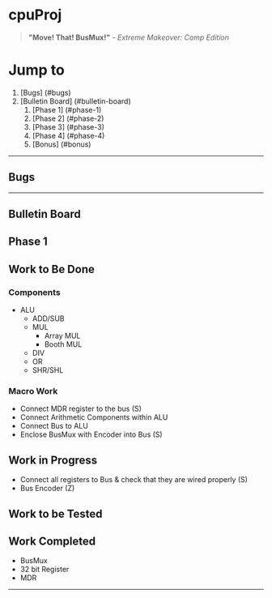 # cpuProj

> **"Move! That! BusMux!"** _- Extreme Makeover: Comp Edition_


# Jump to
1. [Bugs] (#bugs)
2. [Bulletin Board] (#bulletin-board)
    1. [Phase 1] (#phase-1)
    2. [Phase 2] (#phase-2)
    3. [Phase 3] (#phase-3)
    4. [Phase 4] (#phase-4)
    5. [Bonus] (#bonus)

***
## Bugs

***
## Bulletin Board
## Phase 1
## Work to Be Done
### Components 
  * ALU
    * ADD/SUB
    * MUL
      * Array MUL
      * Booth MUL
    * DIV
    * OR
    * SHR/SHL 
    
### Macro Work
* Connect MDR register to the bus (S)
* Connect Arithmetic Components within ALU
* Connect Bus to ALU  
* Enclose BusMux with Encoder into Bus (S)

## Work in Progress
* Connect all registers to Bus & check that they are wired properly (S)
* Bus Encoder (Z)
## Work to be Tested


## Work Completed
* BusMux
* 32 bit Register
* MDR

***
